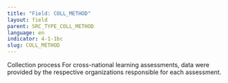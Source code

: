 ```yaml
---
title: "Field: COLL_METHOD"
layout: field
parent: SRC_TYPE_COLL_METHOD
language: en
indicator: 4-1-1bc
slug: COLL_METHOD
---
```

Collection process
For cross-national learning assessments, data were provided by the respective organizations responsible for each assessment.